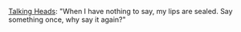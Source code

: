 <a href="https://www.youtube.com/watch?v=N0whJRP2Z5w">Talking Heads</a>: "When I have nothing to say, my lips are sealed. Say something once, why say it again?"
